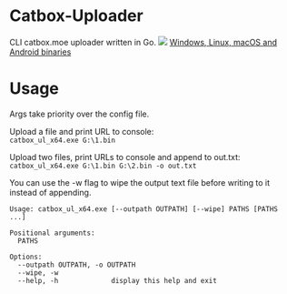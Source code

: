 # Catbox-Uploader
CLI catbox.moe uploader written in Go.
![](https://i.imgur.com/zCnTc7c.png)
[Windows, Linux, macOS and Android binaries](https://github.com/Sorrow446/Catbox-Uploader/releases)

# Usage
Args take priority over the config file.

Upload a file and print URL to console:   
`catbox_ul_x64.exe G:\1.bin`

Upload two files, print URLs to console and append to out.txt:   
`catbox_ul_x64.exe G:\1.bin G:\2.bin -o out.txt`

You can use the -w flag to wipe the output text file before writing to it instead of appending.
```
Usage: catbox_ul_x64.exe [--outpath OUTPATH] [--wipe] PATHS [PATHS ...]

Positional arguments:
  PATHS

Options:
  --outpath OUTPATH, -o OUTPATH
  --wipe, -w
  --help, -h             display this help and exit
  ```
